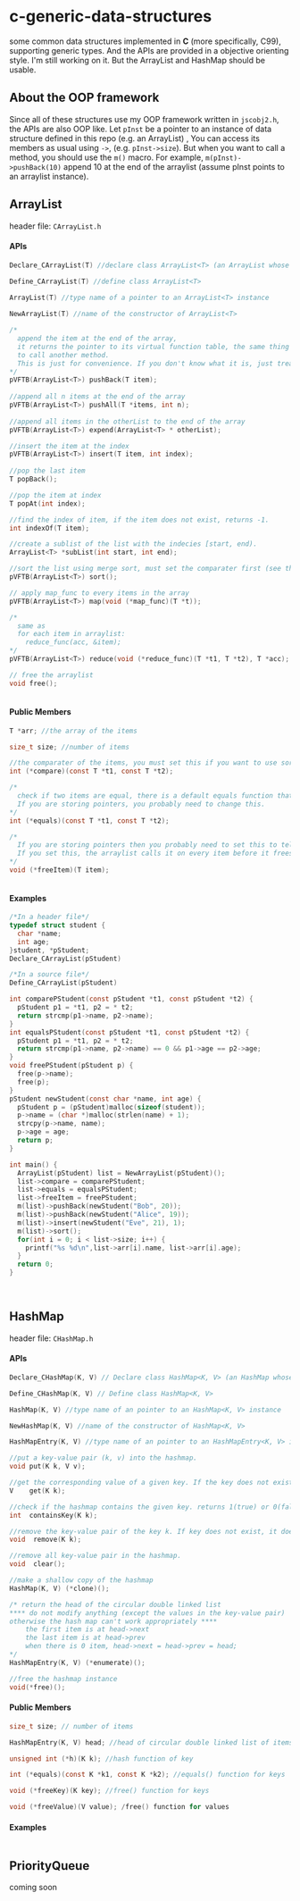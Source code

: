 # c-generic-data-structures
some common data structures implemented in **C** (more specifically, C99), supporting generic types.
And the APIs are provided in a objective orienting style.
I'm still working on it. But the ArrayList and HashMap should be usable.
## About the OOP framework
Since all of these structures use my OOP framework written in ```jscobj2.h```, the APIs are also OOP like.
Let ```pInst``` be a pointer to an instance of data structure defined in this repo (e.g. an ArrayList) , 
You can access its members as usual using ```->```, (e.g. ```pInst->size```).
But when you want to call a method, you should use the ```m()``` macro. 
For example, ```m(pInst)->pushBack(10)``` 
append 10 at the end of the arraylist (assume pInst points to an arraylist instance).
## ArrayList
header file: ```CArrayList.h```
#### APIs
```c
Declare_CArrayList(T) //declare class ArrayList<T> (an ArrayList whose items have type T)

Define_CArrayList(T) //define class ArrayList<T>

ArrayList(T) //type name of a pointer to an ArrayList<T> instance
  
NewArrayList(T) //name of the constructor of ArrayList<T>

```
```c
/*
  append the item at the end of the array,
  it returns the pointer to its virtual function table, the same thing returnd by m(), so that you can use it 
  to call another method.
  This is just for convenience. If you don't know what it is, just treat pVFTB(ArrayList<T>) as void.
*/
pVFTB(ArrayList<T>) pushBack(T item); 
  
//append all n items at the end of the array
pVFTB(ArrayList<T>) pushAll(T *items, int n); 
  
//append all items in the otherList to the end of the array
pVFTB(ArrayList<T>) expend(ArrayList<T> * otherList); 

//insert the item at the index
pVFTB(ArrayList<T>) insert(T item, int index); 
  
//pop the last item
T popBack();

//pop the item at index
T popAt(int index);

//find the index of item, if the item does not exist, returns -1.
int indexOf(T item); 

//create a sublist of the list with the indecies [start, end). 
ArrayList<T> *subList(int start, int end); 

//sort the list using merge sort, must set the comparater first (see the next session)
pVFTB(ArrayList<T>) sort();

// apply map_func to every items in the array
pVFTB(ArrayList<T>) map(void (*map_func)(T *t));

/*
  same as 
  for each item in arraylist:
    reduce_func(acc, &item);
*/
pVFTB(ArrayList<T>) reduce(void (*reduce_func)(T *t1, T *t2), T *acc);

// free the arraylist
void free();
  
```

#### Public Members
```c
T *arr; //the array of the items

size_t size; //number of items

//the comparater of the items, you must set this if you want to use sort
int (*compare)(const T *t1, const T *t2); 

/*
  check if two items are equal, there is a default equals function that compares two items byte by byte.
  If you are storing pointers, you probably need to change this.
*/
int (*equals)(const T *t1, const T *t2);  

/*
  If you are storing pointers then you probably need to set this to tell arraylist how to free an item.
  If you set this, the arraylist calls it on every item before it frees itself in ArrayList<T>::free(). 
*/
void (*freeItem)(T item);



```
#### Examples
```c
/*In a header file*/
typedef struct student {
  char *name;
  int age;
}student, *pStudent;
Declare_CArrayList(pStudent)
```
```c
/*In a source file*/
Define_CArrayList(pStudent)

int comparePStudent(const pStudent *t1, const pStudent *t2) {
  pStudent p1 = *t1, p2 = * t2;
  return strcmp(p1->name, p2->name);
}
int equalsPStudent(const pStudent *t1, const pStudent *t2) {
  pStudent p1 = *t1, p2 = * t2;
  return strcmp(p1->name, p2->name) == 0 && p1->age == p2->age;
}
void freePStudent(pStudent p) {
  free(p->name);
  free(p);
}
pStudent newStudent(const char *name, int age) {
  pStudent p = (pStudent)malloc(sizeof(student));
  p->name = (char *)malloc(strlen(name) + 1);
  strcpy(p->name, name);
  p->age = age;
  return p;
}

int main() {
  ArrayList(pStudent) list = NewArrayList(pStudent)();
  list->compare = comparePStudent;
  list->equals = equalsPStudent;
  list->freeItem = freePStudent;
  m(list)->pushBack(newStudent("Bob", 20));
  m(list)->pushBack(newStudent("Alice", 19));
  m(list)->insert(newStudent("Eve", 21), 1);
  m(list)->sort();
  for(int i = 0; i < list->size; i++) {
    printf("%s %d\n",list->arr[i].name, list->arr[i].age);
  }
  return 0;
}

  
```
## HashMap
header file: ```CHashMap.h```
#### APIs
```c
Declare_CHashMap(K, V) // Declare class HashMap<K, V> (an HashMap whose keys have type K and values has type V)

Define_CHashMap(K, V) // Define class HashMap<K, V>

HashMap(K, V) //type name of an pointer to an HashMap<K, V> instance

NewHashMap(K, V) //name of the constructor of HashMap<K, V>

HashMapEntry(K, V) //type name of an pointer to an HashMapEntry<K, V> instance
```
```c
//put a key-value pair (k, v) into the hashmap.
void put(K k, V v);

//get the corresponding value of a given key. If the key does not exist, it simply aborts.
V    get(K k);

//check if the hashmap contains the given key. returns 1(true) or 0(false)
int  containsKey(K k);

//remove the key-value pair of the key k. If key does not exist, it does nothing.
void  remove(K k);

//remove all key-value pair in the hashmap.
void  clear();

//make a shallow copy of the hashmap
HashMap(K, V) (*clone)();

/* return the head of the circular double linked list
**** do not modify anything (except the values in the key-value pair)
otherwise the hash map can't work appropriately ****
	the first item is at head->next
	the last item is at head->prev
	when there is 0 item, head->next = head->prev = head;
*/
HashMapEntry(K, V) (*enumerate)();

//free the hashmap instance
void(*free)();
```
#### Public Members
```c
size_t size; // number of items

HashMapEntry(K, V) head; //head of circular double linked list of items

unsigned int (*h)(K k); //hash function of key

int (*equals)(const K *k1, const K *k2); //equals() function for keys

void (*freeKey)(K key); //free() function for keys

void (*freeValue)(V value); /free() function for values
```
#### Examples
```c
```
## PriorityQueue
coming soon
